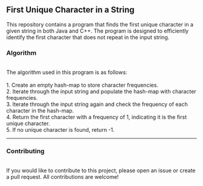 <h2>First Unique Character in a String</h2>

This repository contains a program that finds the first unique character in a given string in both Java and C++. The program is designed to efficiently identify the first character that does not repeat in the input string.

<h3>Algorithm</h3>
<br>
The algorithm used in this program is as follows: <br><br>
1. Create an empty hash-map to store character frequencies.<br>
2. Iterate through the input string and populate the hash-map with character frequencies.<br>
3. Iterate through the input string again and check the frequency of each character in the hash-map.<br>
4. Return the first character with a frequency of 1, indicating it is the first unique character.<br>
5. If no unique character is found, return -1.
<hr>
<h3>Contributing</h3>
<br>
If you would like to contribute to this project, please open an issue or create a pull request. All contributions are welcome!
